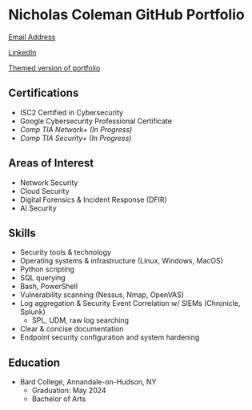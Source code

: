 # Nicholas Coleman GitHub Portfolio 
[Email Address](mailto:nicholashadleycoleman@gmail.com) 

[LinkedIn](https://www.linkedin.com/in/nicholas-coleman-8b595b279/)

[Themed version of portfolio](https://nicoleman0.github.io/security-portfolio.github.io/)

## Certifications
- ISC2 Certified in Cybersecurity
- Google Cybersecurity Professional Certificate
- _Comp TIA Network+ (In Progress)_
- _Comp TIA Security+ (In Progress)_

## Areas of Interest 
- Network Security
- Cloud Security
- Digital Forensics & Incident Response (DFIR)
- AI Security

## Skills
- Security tools & technology
- Operating systems & infrastructure (Linux, Windows, MacOS)
- Python scripting
- SQL querying
- Bash, PowerShell
- Vulnerability scanning (Nessus, Nmap, OpenVAS)
- Log aggregation & Security Event Correlation w/ SIEMs (Chronicle, Splunk)
    - SPL, UDM, raw log searching
- Clear & concise documentation
- Endpoint security configuration and system hardening

## Education
- Bard College, Annandale-on-Hudson, NY​
    - Graduation: May 2024​
    - Bachelor of Arts

 


